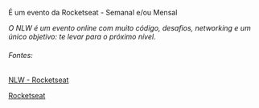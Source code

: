 <p> É um evento da Rocketseat - Semanal e/ou Mensal</p>

<i>O NLW é um evento online com muito código, desafios, networking e um único objetivo: te levar para o próximo nível.</i>
<h6>Fontes:</h6>
<p><a href="https://nextlevelweek.com">NLW - Rocketseat</a></p>
<p><a href="https://rocketseat.com.br/">Rocketseat</a></p>
